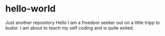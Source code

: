# hello-world
Just another repository
Hello I am a freedom seeker out on a little tripp to budor. I am about to teach my self coding and is quite 
exited.
